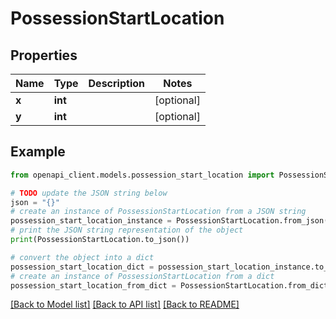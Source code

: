 # PossessionStartLocation


## Properties

Name | Type | Description | Notes
------------ | ------------- | ------------- | -------------
**x** | **int** |  | [optional] 
**y** | **int** |  | [optional] 

## Example

```python
from openapi_client.models.possession_start_location import PossessionStartLocation

# TODO update the JSON string below
json = "{}"
# create an instance of PossessionStartLocation from a JSON string
possession_start_location_instance = PossessionStartLocation.from_json(json)
# print the JSON string representation of the object
print(PossessionStartLocation.to_json())

# convert the object into a dict
possession_start_location_dict = possession_start_location_instance.to_dict()
# create an instance of PossessionStartLocation from a dict
possession_start_location_from_dict = PossessionStartLocation.from_dict(possession_start_location_dict)
```
[[Back to Model list]](../README.md#documentation-for-models) [[Back to API list]](../README.md#documentation-for-api-endpoints) [[Back to README]](../README.md)


